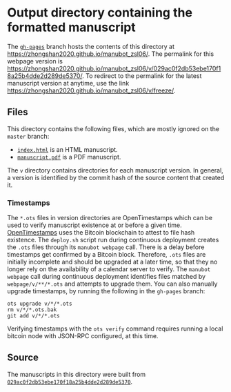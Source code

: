 # Output directory containing the formatted manuscript

The [`gh-pages`](https://github.com/zhongshan2020/manubot_zsl06/tree/gh-pages) branch hosts the contents of this directory at <https://zhongshan2020.github.io/manubot_zsl06/>.
The permalink for this webpage version is <https://zhongshan2020.github.io/manubot_zsl06/v/029ac0f2db53ebe170f18a25b4dde2d289de5370/>.
To redirect to the permalink for the latest manuscript version at anytime, use the link <https://zhongshan2020.github.io/manubot_zsl06/v/freeze/>.

## Files

This directory contains the following files, which are mostly ignored on the `master` branch:

+ [`index.html`](index.html) is an HTML manuscript.
+ [`manuscript.pdf`](manuscript.pdf) is a PDF manuscript.

The `v` directory contains directories for each manuscript version.
In general, a version is identified by the commit hash of the source content that created it.

### Timestamps

The `*.ots` files in version directories are OpenTimestamps which can be used to verify manuscript existence at or before a given time.
[OpenTimestamps](https://opentimestamps.org/) uses the Bitcoin blockchain to attest to file hash existence.
The `deploy.sh` script run during continuous deployment creates the `.ots` files through its `manubot webpage` call.
There is a delay before timestamps get confirmed by a Bitcoin block.
Therefore, `.ots` files are initially incomplete and should be upgraded at a later time, so that they no longer rely on the availability of a calendar server to verify.
The `manubot webpage` call during continuous deployment identifies files matched by `webpage/v/**/*.ots` and attempts to upgrade them.
You can also manually upgrade timestamps, by running the following in the `gh-pages` branch:

```shell
ots upgrade v/*/*.ots
rm v/*/*.ots.bak
git add v/*/*.ots
```

Verifying timestamps with the `ots verify` command requires running a local bitcoin node with JSON-RPC configured, at this time.

## Source

The manuscripts in this directory were built from
[`029ac0f2db53ebe170f18a25b4dde2d289de5370`](https://github.com/zhongshan2020/manubot_zsl06/commit/029ac0f2db53ebe170f18a25b4dde2d289de5370).
